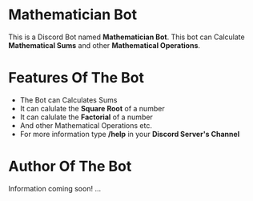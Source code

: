 # Mathematician Bot

This is a Discord Bot named **Mathematician Bot**. This bot can Calculate **Mathematical Sums** and other **Mathematical Operations**.


# Features Of The Bot

- The Bot can Calculates Sums
- It can calulate the **Square Root** of a number
- It can calulate the **Factorial** of a number
- And other Mathematical Operations etc.
- For more information type **/help** in your **Discord Server's Channel**


# Author Of The Bot

Information coming soon! ...
